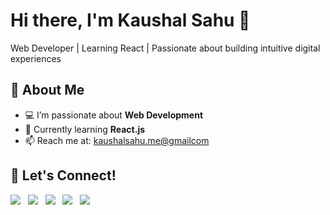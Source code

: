 # Hi there, I'm Kaushal Sahu 👋

Web Developer | Learning React | Passionate about building intuitive digital experiences


## 🚀 About Me

- 💻 I’m passionate about **Web Development**
- 🌱 Currently learning **React.js**
- 📫 Reach me at: [kaushalsahu.me@gmailcom](mailto:kaushalsahu.me@gmail.com)


## 🤝 Let's Connect!

  <a href="https://linkedin.com/in/kaushalsahu07" target="_blank" title="LinkedIn">
    <img src="https://img.shields.io/badge/LinkedIn-0A66C2.svg?&style=for-the-badge&logo=linkedin&logoColor=white"/></a>
  &nbsp;
  <a href="https://x.com/kaushalsahu_07" target="_blank" title="X Twitter">
    <img src="https://img.shields.io/badge/X Twitter-000000.svg?&style=for-the-badge&logo=twitter&logoColor=white"/></a>
     &nbsp;
  <a href="https://kaushalsahu07.github.io/portfolio/" target="_blank" title="Portfolio">
    <img src="https://img.shields.io/badge/Portfolio-12100E.svg?&style=for-the-badge&logo=github&logoColor=white"/></a>
  &nbsp;
  <a href="https://www.instagram.com/cd.kaushal/" target="_blank" title="Instagram">
    <img src="https://img.shields.io/badge/Instagram-E4405F.svg?&style=for-the-badge&logo=instagram&logoColor=white"/></a>
  &nbsp;
  <a href="https://dribbble.com/cdkaushal" target="_blank" title="Dribbble">
    <img src="https://img.shields.io/badge/Dribbble-EA4C89.svg?&style=for-the-badge&logo=dribbble&logoColor=white"/></a>
  &nbsp;

